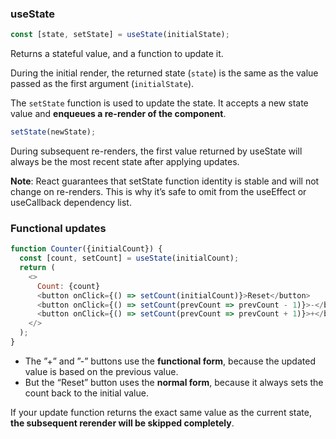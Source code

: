 ### useState

```js
const [state, setState] = useState(initialState);
```

Returns a stateful value, and a function to update it.

During the initial render, the returned state (`state`) is the same as the value passed as the first argument (`initialState`).

The `setState` function is used to update the state. It accepts a new state value and **enqueues a re-render of the component**.

```js
setState(newState);
```

During subsequent re-renders, the first value returned by useState will always be the most recent state after applying updates.

**Note**: React guarantees that setState function identity is stable and will not change on re-renders. This is why it’s safe to omit from the useEffect or useCallback dependency list.

### Functional updates

```js
function Counter({initialCount}) {
  const [count, setCount] = useState(initialCount);
  return (
    <>
      Count: {count}
      <button onClick={() => setCount(initialCount)}>Reset</button>
      <button onClick={() => setCount(prevCount => prevCount - 1)}>-</button>
      <button onClick={() => setCount(prevCount => prevCount + 1)}>+</button>
    </>
  );
}
```

* The ”+” and ”-” buttons use the **functional form**, because the updated value is based on the previous value. 
* But the “Reset” button uses the **normal form**, because it always sets the count back to the initial value.

If your update function returns the exact same value as the current state, **the subsequent rerender will be skipped completely**.
